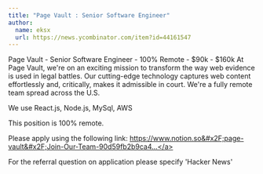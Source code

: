 ```yaml
---
title: "Page Vault : Senior Software Engineer"
author:
  name: eksx
  url: https://news.ycombinator.com/item?id=44161547
---
```

Page Vault - Senior Software Engineer - 100% Remote - $90k - $160k
At Page Vault, we&#x27;re on an exciting mission to transform the way web evidence is used in legal battles. Our cutting-edge technology captures web content effortlessly and, critically, makes it admissible in court. We&#x27;re a fully remote team spread across the U.S.

We use React.js, Node.js, MySql, AWS

This position is 100% remote.

Please apply using the following link: <a href="https:&#x2F;&#x2F;www.notion.so&#x2F;page-vault&#x2F;Join-Our-Team-90d59fb2b9ca44b781cdcfc6f46f96c4" rel="nofollow">https:&#x2F;&#x2F;www.notion.so&#x2F;page-vault&#x2F;Join-Our-Team-90d59fb2b9ca4...</a>

For the referral question on application please specify &#x27;Hacker News&#x27;
<JobApplication />
